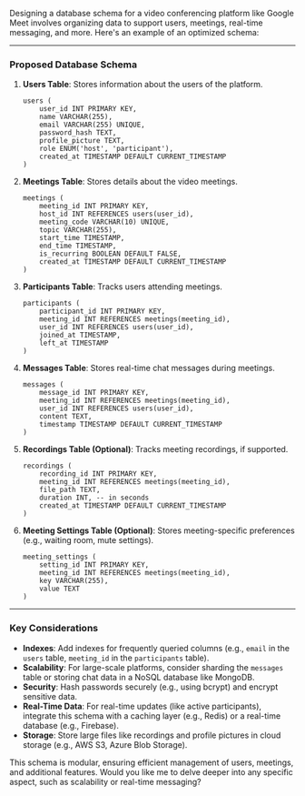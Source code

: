 Designing a database schema for a video conferencing platform like Google Meet involves organizing data to support users, meetings, real-time messaging, and more. Here's an example of an optimized schema:

---

### **Proposed Database Schema**

1. **Users Table**:
   Stores information about the users of the platform.
   ```plaintext
   users (
       user_id INT PRIMARY KEY,
       name VARCHAR(255),
       email VARCHAR(255) UNIQUE,
       password_hash TEXT,
       profile_picture TEXT,
       role ENUM('host', 'participant'),
       created_at TIMESTAMP DEFAULT CURRENT_TIMESTAMP
   )
   ```

2. **Meetings Table**:
   Stores details about the video meetings.
   ```plaintext
   meetings (
       meeting_id INT PRIMARY KEY,
       host_id INT REFERENCES users(user_id),
       meeting_code VARCHAR(10) UNIQUE,
       topic VARCHAR(255),
       start_time TIMESTAMP,
       end_time TIMESTAMP,
       is_recurring BOOLEAN DEFAULT FALSE,
       created_at TIMESTAMP DEFAULT CURRENT_TIMESTAMP
   )
   ```

3. **Participants Table**:
   Tracks users attending meetings.
   ```plaintext
   participants (
       participant_id INT PRIMARY KEY,
       meeting_id INT REFERENCES meetings(meeting_id),
       user_id INT REFERENCES users(user_id),
       joined_at TIMESTAMP,
       left_at TIMESTAMP
   )
   ```

4. **Messages Table**:
   Stores real-time chat messages during meetings.
   ```plaintext
   messages (
       message_id INT PRIMARY KEY,
       meeting_id INT REFERENCES meetings(meeting_id),
       user_id INT REFERENCES users(user_id),
       content TEXT,
       timestamp TIMESTAMP DEFAULT CURRENT_TIMESTAMP
   )
   ```

5. **Recordings Table (Optional)**:
   Tracks meeting recordings, if supported.
   ```plaintext
   recordings (
       recording_id INT PRIMARY KEY,
       meeting_id INT REFERENCES meetings(meeting_id),
       file_path TEXT,
       duration INT, -- in seconds
       created_at TIMESTAMP DEFAULT CURRENT_TIMESTAMP
   )
   ```

6. **Meeting Settings Table (Optional)**:
   Stores meeting-specific preferences (e.g., waiting room, mute settings).
   ```plaintext
   meeting_settings (
       setting_id INT PRIMARY KEY,
       meeting_id INT REFERENCES meetings(meeting_id),
       key VARCHAR(255),
       value TEXT
   )
   ```

---

### **Key Considerations**
- **Indexes**: Add indexes for frequently queried columns (e.g., `email` in the `users` table, `meeting_id` in the `participants` table).
- **Scalability**: For large-scale platforms, consider sharding the `messages` table or storing chat data in a NoSQL database like MongoDB.
- **Security**: Hash passwords securely (e.g., using bcrypt) and encrypt sensitive data.
- **Real-Time Data**: For real-time updates (like active participants), integrate this schema with a caching layer (e.g., Redis) or a real-time database (e.g., Firebase).
- **Storage**: Store large files like recordings and profile pictures in cloud storage (e.g., AWS S3, Azure Blob Storage).

This schema is modular, ensuring efficient management of users, meetings, and additional features. Would you like me to delve deeper into any specific aspect, such as scalability or real-time messaging?